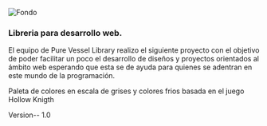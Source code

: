 ![Fondo](https://user-images.githubusercontent.com/102486877/233895160-563034ff-0d3a-4296-8212-66fda1277001.png)

### Libreria para desarrollo web.

El equipo de Pure Vessel Library realizo el siguiente proyecto con el objetivo de poder facilitar un poco el desarrollo de diseños y proyectos orientados al ámbito web esperando que esta se de ayuda para quienes  se adentran en este mundo de la programación.


Paleta de colores en escala de grises y colores frios basada en el juego Hollow Knigth

Version-- 1.0

